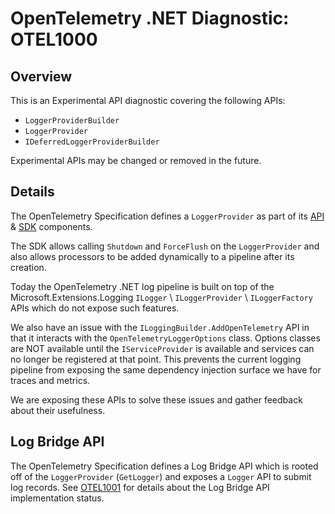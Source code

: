 # OpenTelemetry .NET Diagnostic: OTEL1000

## Overview

This is an Experimental API diagnostic covering the following APIs:

* `LoggerProviderBuilder`
* `LoggerProvider`
* `IDeferredLoggerProviderBuilder`

Experimental APIs may be changed or removed in the future.

## Details

The OpenTelemetry Specification defines a `LoggerProvider` as part of its
[API](https://github.com/open-telemetry/opentelemetry-specification/blob/main/specification/logs/bridge-api.md)
&
[SDK](https://github.com/open-telemetry/opentelemetry-specification/blob/main/specification/logs/sdk.md)
components.

The SDK allows calling `Shutdown` and `ForceFlush` on the `LoggerProvider` and
also allows processors to be added dynamically to a pipeline after its creation.

Today the OpenTelemetry .NET log pipeline is built on top of the
Microsoft.Extensions.Logging `ILogger` \ `ILoggerProvider` \ `ILoggerFactory`
APIs which do not expose such features.

We also have an issue with the `ILoggingBuilder.AddOpenTelemetry` API in that it
interacts with the `OpenTelemetryLoggerOptions` class. Options classes are NOT
available until the `IServiceProvider` is available and services can no longer
be registered at that point. This prevents the current logging pipeline from
exposing the same dependency injection surface we have for traces and metrics.

We are exposing these APIs to solve these issues and gather feedback about their
usefulness.

## Log Bridge API

The OpenTelemetry Specification defines a Log Bridge API which is rooted off of
the `LoggerProvider` (`GetLogger`) and exposes a `Logger` API to submit log
records. See [OTEL1001](./OTEL1001.md) for details about the Log Bridge API
implementation status.
